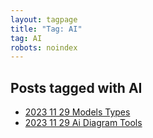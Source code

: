 ```yaml
---
layout: tagpage
title: "Tag: AI"
tag: AI
robots: noindex
---
```


## Posts tagged with AI
- [2023 11 29 Models Types](/2023-11-29-models-types)
- [2023 11 29 Ai Diagram Tools](/2023-11-29-ai-diagram-tools)
